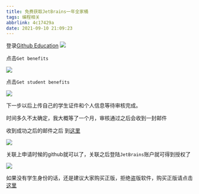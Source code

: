 ```yaml
---
title: 免费获取JetBrains一年全家桶
tags: 编程相关
abbrlink: 4c17429a
date: 2021-09-10 21:09:23
---
```

 
登录[Github Education](https://education.github.com/)
![](https://img-blog.csdnimg.cn/img_convert/4bd2e3f02f00c140b28fbfcc0cea026a.png)

点击`Get benefits`

![](https://img-blog.csdnimg.cn/img_convert/18ae8025125437848fc8e8812fed27ec.png)

点击`Get student benefits`

![](https://img-blog.csdnimg.cn/img_convert/c7b7a368e4d2b79e30a2fb57fe288af4.png)

下一步以后上传自己的学生证件和个人信息等待审核完成。

时间多久不太确定，我大概等了一个月，审核通过之后会收到一封邮件

收到成功之后的邮件之后 到[这里](https://www.jetbrains.com/shop/eform/students)

![](https://img-blog.csdnimg.cn/img_convert/0af30a89da36c9e59a7c04ba04c33fe3.png)

关联上申请时候的github就可以了，关联之后登陆`JetBrains`账户就可得到授权了

![](https://img-blog.csdnimg.cn/img_convert/93811702d508c41148a59570ff1a04b8.png)


 如果没有学生身份的话，还是建议大家购买正版，拒绝盗版软件，购买正版请点击[这里](https://www.jetbrains.com/)